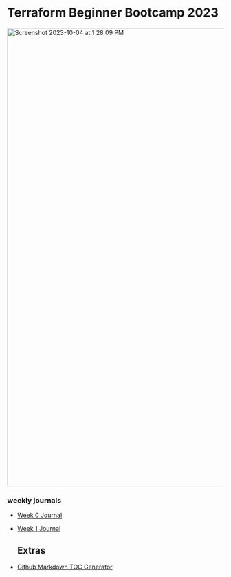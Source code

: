 # Terraform Beginner Bootcamp 2023
<img width="1066" alt="Screenshot 2023-10-04 at 1 28 09 PM" src="https://github.com/rnfor-pro/terraform-beginner-bootcamp-2023/assets/67124388/6caa35a6-3a95-4148-82d0-2b2b432f6df2">

### weekly journals

- [Week 0 Journal](journal/week0.md)
- [Week 1 Journal](journal/week0.md)

  ## Extras
  
- [Github Markdown TOC Generator](https://ecotrust-canada.github.io/markdown-toc/)

